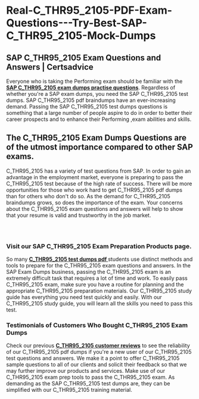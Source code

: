 # Real-C_THR95_2105-PDF-Exam-Questions---Try-Best-SAP-C_THR95_2105-Mock-Dumps
<h2><strong>SAP C_THR95_2105 Exam Questions and Answers | Certsadvice</strong></h2> <p>Everyone who is taking the Performing exam should be familiar with the <a href="http://www.certsadvice.com/sap/c_thr95_2105-practice-questions"><strong>SAP C_THR95_2105 exam dumps practise questions</strong></a>. Regardless of whether you&#39;re a SAP exam dumps, you need the SAP C_THR95_2105 test dumps. SAP C_THR95_2105 pdf braindumps have an ever-increasing demand. Passing the SAP C_THR95_2105 test dumps questions is something that a large number of people aspire to do in order to better their career prospects and to enhance their Performing ,exam abilities and skills.</p> <h2><strong>The C_THR95_2105 Exam Dumps Questions are of the utmost importance compared to other SAP exams.</strong></h2> <p>C_THR95_2105 has a variety of test questions from SAP. In order to gain an advantage in the employment market, everyone is preparing to pass the C_THR95_2105 test because of the high rate of success. There will be more opportunities for those who work hard to get C_THR95_2105 pdf dumps than for others who don&#39;t do so. As the demand for C_THR95_2105 braindumps grows, so does the importance of the exam. Your concerns about the C_THR95_2105 exam questions and answers will help to show that your resume is valid and trustworthy in the job market.</p> <p><a href="http://www.certsadvice.com/sap/c_thr95_2105-practice-questions" style="display: block; padding: 1em 0; text-align: center; "><img alt="" src="https://1.bp.blogspot.com/-RUOr8Wn-CRk/YUYAxC8kcHI/AAAAAAAAAnw/F7BbdI3tw8QDj5z8iX0vQAioQzKiUxduwCLcBGAsYHQ/s0/unnamed.jpg" /></a></p> <h3><strong>Visit our SAP C_THR95_2105 Exam Preparation Products page.</strong></h3> <p>So many <a href="http://www.certsadvice.com/sap/c_thr95_2105-practice-questions"><strong>C_THR95_2105 test dumps pdf </strong></a>students use distinct methods and tools to prepare for the C_THR95_2105 exam questions and answers. In the SAP Exam Dumps business, passing the C_THR95_2105 exam is an extremely difficult task that requires a lot of time and work. To easily pass C_THR95_2105 exam, make sure you have a routine for planning and the appropriate C_THR95_2105 preparation materials. Our C_THR95_2105 study guide has everything you need test quickly and easily. With our C_THR95_2105 study guide, you will learn all the skills you need to pass this test.</p> <h3><strong>Testimonials of Customers Who Bought C_THR95_2105 Exam Dumps</strong></h3> <p>Check our previous <a href="http://www.certsadvice.com/sap/c_thr95_2105-practice-questions"><strong>C_THR95_2105 customer reviews</strong></a> to see the reliability of our C_THR95_2105 pdf dumps if you&#39;re a new user of our C_THR95_2105 test questions and answers. We make it a point to offer C_THR95_2105 sample questions to all of our clients and solicit their feedback so that we may further improve our products and services. Make use of our C_THR95_2105 exam prep tools to pass the C_THR95_2105 exam. As demanding as the SAP C_THR95_2105 test dumps are, they can be simplified with our C_THR95_2105 training material.</p>
